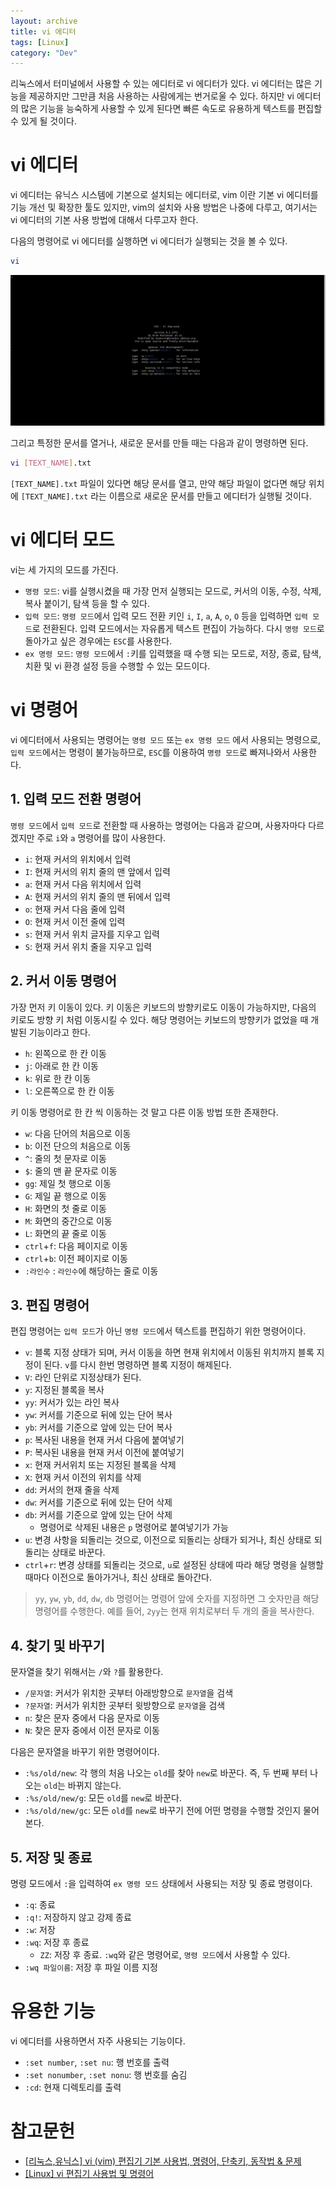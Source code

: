 ```yaml
---
layout: archive
title: vi 에디터
tags: [Linux]
category: "Dev"
---
```


리눅스에서 터미널에서 사용할 수 있는 에디터로 vi 에디터가 있다. vi 에디터는 많은 기능을 제공하지만 그만큼 처음 사용하는 사람에게는 번거로울 수 있다. 하지만 vi 에디터의 많은 기능을 능숙하게 사용할 수 있게 된다면 빠른 속도로 유용하게 텍스트를 편집할 수 있게 될 것이다.

# vi 에디터

vi 에디터는 유닉스 시스템에 기본으로 설치되는 에디터로, vim 이란 기본 vi 에디터를 기능 개선 및 확장한 툴도 있지만, vim의 설치와 사용 방법은 나중에 다루고, 여기서는 vi 에디터의 기본 사용 방법에 대해서 다루고자 한다.

다음의 명령어로 vi 에디터를 실행하면 vi 에디터가 실행되는 것을 볼 수 있다.

```bash
vi
```

<img src="/assets/img/posts/230127_vi.png">

그리고 특정한 문서를 열거나, 새로운 문서를 만들 때는 다음과 같이 명령하면 된다.

```bash
vi [TEXT_NAME].txt
```

`[TEXT_NAME].txt` 파일이 있다면 해당 문서를 열고, 만약 해당 파일이 없다면 해당 위치에 `[TEXT_NAME].txt` 라는 이름으로 새로운 문서를 만들고 에디터가 실행될 것이다.

# vi 에디터 모드

vi는 세 가지의 모드를 가진다.

- `명령 모드`: vi를 실행시켰을 때 가장 먼저 실행되는 모드로, 커서의 이동, 수정, 삭제, 복사 붙이기, 탐색 등을 할 수 있다.
- `입력 모드`: `명령 모드`에서 입력 모드 전환 키인 `i`, `I`, `a`, `A`, `o`, `O` 등을 입력하면 `입력 모드`로 전환된다. 입력 모드에서는 자유롭게 텍스트 편집이 가능하다. 다시 `명령 모드`로 돌아가고 싶은 경우에는 `ESC`를 사용한다.
- `ex 명령 모드`: `명령 모드`에서 `:`키를 입력했을 때 수행 되는 모드로, 저장, 종료, 탐색, 치환 및 vi 환경 설정 등을 수행할 수 있는 모드이다.

# vi 명령어

vi 에디터에서 사용되는 명령어는 `명령 모드` 또는 `ex 명령 모드` 에서 사용되는 명령으로, `입력 모드`에서는 명령이 불가능하므로, `ESC`를 이용하여 `명령 모드`로 빠져나와서 사용한다.

## 1. 입력 모드 전환 명령어

`명령 모드`에서 `입력 모드`로 전환할 때 사용하는 명령어는 다음과 같으며, 사용자마다 다르겠지만 주로 `i`와 `a` 명령어를 많이 사용한다.

- `i`: 현재 커서의 위치에서 입력
- `I`: 현재 커서의 위치 줄의 맨 앞에서 입력
- `a`: 현재 커서 다음 위치에서 입력
- `A`: 현재 커서의 위치 줄의 맨 뒤에서 입력
- `o`: 현재 커서 다음 줄에 입력
- `O`: 현재 커서 이전 줄에 입력
- `s`: 현재 커서 위치 글자를 지우고 입력
- `S`: 현재 커서 위치 줄을 지우고 입력

## 2. 커서 이동 명령어

가장 먼저 키 이동이 있다. 키 이동은 키보드의 방향키로도 이동이 가능하지만, 다음의 키로도 방향 키 처럼 이동시킬 수 있다. 해당 명령어는 키보드의 방향키가 없었을 때 개발된 기능이라고 한다.

- `h`: 왼쪽으로 한 칸 이동
- `j`: 아래로 한 칸 이동
- `k`: 위로 한 칸 이동
- `l`: 오른쪽으로 한 칸 이동

키 이동 명령어로 한 칸 씩 이동하는 것 말고 다른 이동 방법 또한 존재한다.

- `w`: 다음 단어의 처음으로 이동
- `b`: 이전 단으의 처음으로 이동
- `^`: 줄의 첫 문자로 이동
- `$`: 줄의 맨 끝 문자로 이동
- `gg`: 제일 첫 행으로 이동
- `G`: 제일 끝 행으로 이동
- `H`: 화면의 첫 줄로 이동
- `M`: 화면의 중간으로 이동
- `L`: 화면의 끝 줄로 이동
- `ctrl`+`f`: 다음 페이지로 이동
- `ctrl`+`b`: 이전 페이지로 이동
- `:라인수` : `라인수`에 해당하는 줄로 이동

## 3. 편집 명령어

편집 명령어는 `입력 모드`가 아닌 `명령 모드`에서 텍스트를 편집하기 위한 명령어이다.

- `v`: 블록 지정 상태가 되며, 커서 이동을 하면 현재 위치에서 이동된 위치까지 블록 지정이 된다. `v`를 다시 한번 명령하면 블록 지정이 해제된다.
- `V`: 라인 단위로 지정상태가 된다.
- `y`: 지정된 블록을 복사
- `yy`: 커서가 있는 라인 복사
- `yw`: 커서를 기준으로 뒤에 있는 단어 복사
- `yb`: 커서를 기준으로 앞에 있는 단어 복사
- `p`: 복사된 내용을 현재 커서 다음에 붙여넣기
- `P`: 복사된 내용을 현재 커서 이전에 붙여넣기
- `x`: 현재 커서위치 또는 지정된 블록을 삭제
- `X`: 현재 커서 이전의 위치를 삭제
- `dd`: 커서의 현재 줄을 삭제
- `dw`: 커서를 기준으로 뒤에 있는 단어 삭제
- `db`: 커서를 기준으로 앞에 있는 단어 삭제
  - 명령어로 삭제된 내용은 `p` 명령어로 붙여넣기가 가능
- `u`: 변경 사항을 되돌리는 것으로, 이전으로 되돌리는 상태가 되거나, 최신 상태로 되돌리는 상태로 바꾼다.
- `ctrl`+`r`: 변경 상태를 되돌리는 것으로, `u`로 설정된 상태에 따라 해당 명령을 실행할 때마다 이전으로 돌아가거나, 최신 상태로 돌아간다.

> `yy`, `yw`, `yb`, `dd`, `dw`, `db` 명령어는 명령어 앞에 숫자를 지정하면 그 숫자만큼 해당 명령어를 수행한다. 예를 들어, `2yy`는 현재 위치로부터 두 개의 줄을 복사한다.

## 4. 찾기 및 바꾸기

문자열을 찾기 위해서는 `/`와 `?`를 활용한다.

- `/문자열`: 커서가 위치한 곳부터 아래방향으로 `문자열`을 검색
- `?문자열`: 커서가 위치한 곳부터 윗방향으로 `문자열`을 검색
- `n`: 찾은 문자 중에서 다음 문자로 이동
- `N`: 찾은 문자 중에서 이전 문자로 이동

다음은 문자열을 바꾸기 위한 명령어이다.

- `:%s/old/new`: 각 행의 처음 나오는 `old`를 찾아 `new`로 바꾼다. 즉, 두 번째 부터 나오는 `old`는 바뀌지 않는다.
- `:%s/old/new/g`: 모든 `old`를 `new`로 바꾼다.
- `:%s/old/new/gc`: 모든 `old`를 `new`로 바꾸기 전에 어떤 명령을 수행할 것인지 물어본다.

## 5. 저장 및 종료

명령 모드에서 `:`을 입력하여 `ex 명령 모드` 상태에서 사용되는 저장 및 종료 명령이다.

- `:q`: 종료
- `:q!`: 저장하지 않고 강제 종료
- `:w`: 저장
- `:wq`: 저장 후 종료
  - `ZZ`: 저장 후 종료. `:wq`와 같은 명령어로, `명령 모드`에서 사용할 수 있다.
- `:wq 파일이름`: 저장 후 파일 이름 지정

# 유용한 기능

vi 에디터를 사용하면서 자주 사용되는 기능이다.

- `:set number`, `:set nu`: 행 번호를 출력
- `:set nonumber`, `:set nonu`: 행 번호를 숨김
- `:cd`: 현재 디렉토리를 출력

# 참고문헌

- [[리눅스,유닉스] vi (vim) 편집기 기본 사용법, 명령어, 단축키, 동작법 & 문제](https://jhnyang.tistory.com/54)
- [[Linux] vi 편집기 사용법 및 명령어](https://velog.io/@zeesoo/Linux-vi-%ED%8E%B8%EC%A7%91%EA%B8%B0-%EC%82%AC%EC%9A%A9%EB%B2%95-%EB%B0%8F-%EB%AA%85%EB%A0%B9%EC%96%B4)

